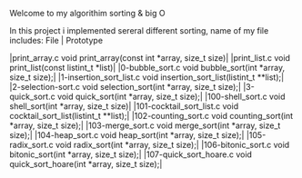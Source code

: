    Welcome to my algorithim sorting & big O

In this project i implemented sereral different sorting, name of my file includes:
File 	|    Prototype

|print_array.c 	void print_array(const int *array, size_t size)|
|print_list.c 	void print_list(const listint_t *list)|
|0-bubble_sort.c 	void bubble_sort(int *array, size_t size);|
|1-insertion_sort_list.c 	void insertion_sort_list(listint_t **list);|
|2-selection-sort.c 	void selection_sort(int *array, size_t size);|
|3-quick_sort.c 	void quick_sort(int *array, size_t size);|
|100-shell_sort.c 	void shell_sort(int *array, size_t size)|
|101-cocktail_sort_list.c 	void cocktail_sort_list(listint_t **list);|
|102-counting_sort.c 	void counting_sort(int *array, size_t size);|
|103-merge_sort.c 	void merge_sort(int *array, size_t size);|
|104-heap_sort.c 	void heap_sort(int *array, size_t size);|
|105-radix_sort.c 	void radix_sort(int *array, size_t size);|
|106-bitonic_sort.c 	void bitonic_sort(int *array, size_t size);|
|107-quick_sort_hoare.c 	void quick_sort_hoare(int *array, size_t size);|
